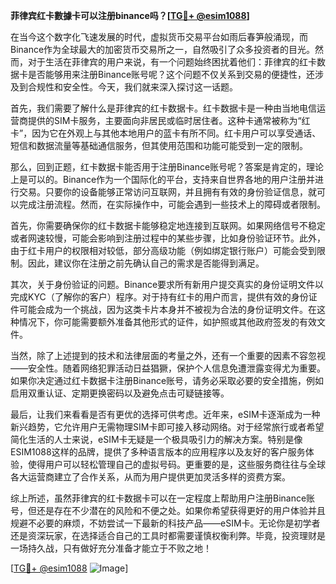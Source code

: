 **菲律宾红卡數據卡可以注册binance吗？[[TG💪+ @esim1088](https://t.me/s/esim1088)]**

在当今这个数字化飞速发展的时代，虚拟货币交易平台如雨后春笋般涌现，而Binance作为全球最大的加密货币交易所之一，自然吸引了众多投资者的目光。然而，对于生活在菲律宾的用户来说，有一个问题始终困扰着他们：菲律宾的红卡数据卡是否能够用来注册Binance账号呢？这个问题不仅关系到交易的便捷性，还涉及到合规性和安全性。今天，我们就来深入探讨这一话题。

首先，我们需要了解什么是菲律宾的红卡数据卡。红卡数据卡是一种由当地电信运营商提供的SIM卡服务，主要面向非居民或临时居住者。这种卡通常被称为“红卡”，因为它在外观上与其他本地用户的蓝卡有所不同。红卡用户可以享受通话、短信和数据流量等基础通信服务，但其使用范围和功能可能受到一定的限制。

那么，回到正题，红卡数据卡能否用于注册Binance账号呢？答案是肯定的，理论上是可以的。Binance作为一个国际化的平台，支持来自世界各地的用户注册并进行交易。只要你的设备能够正常访问互联网，并且拥有有效的身份验证信息，就可以完成注册流程。然而，在实际操作中，可能会遇到一些技术上的障碍或者限制。

首先，你需要确保你的红卡数据卡能够稳定地连接到互联网。如果网络信号不稳定或者网速较慢，可能会影响到注册过程中的某些步骤，比如身份验证环节。此外，由于红卡用户的权限相对较低，部分高级功能（例如绑定银行账户）可能会受到限制。因此，建议你在注册之前先确认自己的需求是否能得到满足。

其次，关于身份验证的问题。Binance要求所有新用户提交真实的身份证明文件以完成KYC（了解你的客户）程序。对于持有红卡的用户而言，提供有效的身份证件可能会成为一个挑战，因为这类卡片本身并不被视为合法的身份证明文件。在这种情况下，你可能需要额外准备其他形式的证件，如护照或其他政府签发的有效文件。

当然，除了上述提到的技术和法律层面的考量之外，还有一个重要的因素不容忽视——安全性。随着网络犯罪活动日益猖獗，保护个人信息免遭泄露变得尤为重要。如果你决定通过红卡数据卡注册Binance账号，请务必采取必要的安全措施，例如启用双重认证、定期更换密码以及避免点击可疑链接等。

最后，让我们来看看是否有更优的选择可供考虑。近年来，eSIM卡逐渐成为一种新兴趋势，它允许用户无需物理SIM卡即可接入移动网络。对于经常旅行或者希望简化生活的人士来说，eSIM卡无疑是一个极具吸引力的解决方案。特别是像ESIM1088这样的品牌，提供了多种语言版本的应用程序以及友好的客户服务体验，使得用户可以轻松管理自己的虚拟号码。更重要的是，这些服务商往往与全球各大运营商建立了合作关系，从而为用户提供更加灵活多样的资费方案。

综上所述，虽然菲律宾的红卡数据卡可以在一定程度上帮助用户注册Binance账号，但还是存在不少潜在的风险和不便之处。如果你希望获得更好的用户体验并且规避不必要的麻烦，不妨尝试一下最新的科技产品——eSIM卡。无论你是初学者还是资深玩家，在选择适合自己的工具时都需要谨慎权衡利弊。毕竟，投资理财是一场持久战，只有做好充分准备才能立于不败之地！

[[TG💪+ @esim1088](https://t.me/s/esim1088) ![Image](https://i.postimg.cc/4NQfJmqS/Snipaste-2025-05-13-00-14-12.png)]